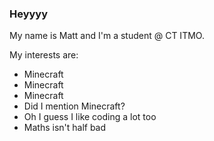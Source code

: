 ### Heyyyy
My name is Matt and I'm a student @ CT ITMO.

My interests are:

- Minecraft
- Minecraft
- Minecraft
- Did I mention Minecraft?
- Oh I guess I like coding a lot too
- Maths isn't half bad
